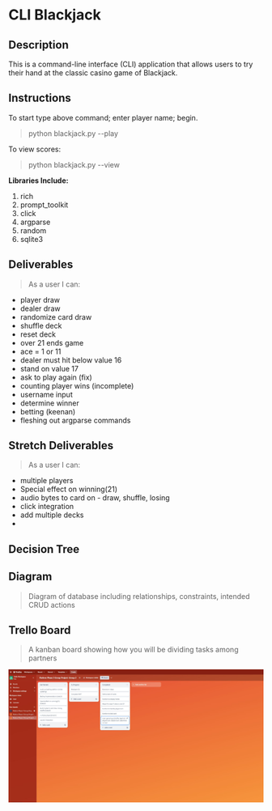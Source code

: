 # CLI Blackjack

## Description
This is a command-line interface (CLI) application that allows users to try their hand at the classic casino game of Blackjack.

## Instructions
To start type above command; enter player name; begin.
>python blackjack.py --play

To view scores:
>python blackjack.py --view

**Libraries Include:**
1. rich
2. prompt_toolkit
3. click
4. argparse
5. random
6. sqlite3


## Deliverables
> As a user I can:
* player draw
* dealer draw
* randomize card draw
* shuffle deck
* reset deck
* over 21 ends game
* ace = 1 or 11
* dealer must hit below value 16
* stand on value 17
* ask to play again (fix)
* counting player wins (incomplete)
* username input
* determine winner
* betting (keenan)
* fleshing out argparse commands

## Stretch Deliverables
> As a user I can:
* multiple players
* Special effect on winning(21)
* audio bytes to card on - draw, shuffle, losing
* click integration
* add multiple decks
* 


## Decision Tree

## Diagram
> Diagram of database including relationships, constraints, intended CRUD actions

## Trello Board
>A kanban board showing how you will be dividing tasks among partners

<img src="planning/trello1.JPG" alt="trello"/>